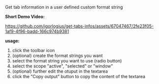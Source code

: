Get tab information in a user defined custom format string

<b>Short Demo Video:</b>

https://github.com/igorlogius/get-tabs-infos/assets/67047467/2fe23f05-1af9-4f96-badd-166c974b9381

<b>usage: </b>
<ol>
  <li>click the toolbar icon</li>
  <li>(optional) create the format strings you want</li>
  <li>select the format string you want to use (radio button)</li>
  <li>select the scope "active", "selected" or "window"</li>
  <li>(optional) further edit the otuput in the textarea</li>
  <li>click the "Copy output" button to copy the content of the textarea</li>
</ol>
